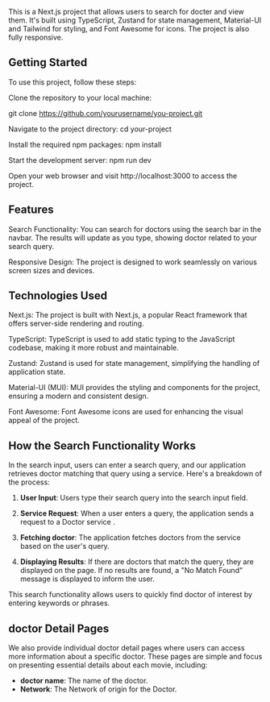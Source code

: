  This is a Next.js project that allows users to search for docter and view them. It's built using TypeScript, Zustand for state management, Material-UI and Tailwind for styling,  and Font Awesome for icons. The project is also fully responsive.

## Getting Started
To use this project, follow these steps:

Clone the repository to your local machine:

git clone https://github.com/yourusername/you-project.git

Navigate to the project directory:
cd your-project

Install the required npm packages:
npm install

Start the development server:
npm run dev

Open your web browser and visit http://localhost:3000 to access the project.


## Features
Search Functionality: You can search for doctors using the search bar in the navbar. The results will update as you type, showing doctor related to your search query.

Responsive Design: The project is designed to work seamlessly on various screen sizes and devices.

## Technologies Used
Next.js: The project is built with Next.js, a popular React framework that offers server-side rendering and routing.

TypeScript: TypeScript is used to add static typing to the JavaScript codebase, making it more robust and maintainable.

Zustand: Zustand is used for state management, simplifying the handling of application state.

Material-UI (MUI): MUI provides the styling and components for the project, ensuring a modern and consistent design.

Font Awesome: Font Awesome icons are used for enhancing the visual appeal of the project.

## How the Search Functionality Works

In the search input, users can enter a search query, and our application retrieves doctor matching that query using a service. Here's a breakdown of the process:

1. **User Input**: Users type their search query into the search input field.

2. **Service Request**: When a user enters a query, the application sends a request to a Doctor service .

3. **Fetching doctor**: The application fetches doctors from the service based on the user's query.

4. **Displaying Results**: If there are doctors that match the query, they are displayed on the page. If no results are found, a "No Match Found" message is displayed to inform the user.

This search functionality allows users to quickly find doctor of interest by entering keywords or phrases.

## doctor Detail Pages

We also provide individual doctor detail pages where users can access more information about a specific doctor. These pages are simple and focus on presenting essential details about each movie, including:

- **doctor name**: The name of the doctor.
- **Network**: The Network of origin for the Doctor.



